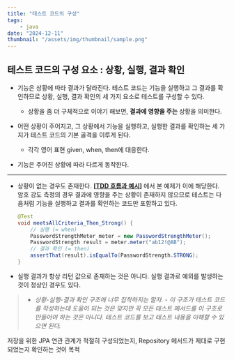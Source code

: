 ```yaml
---
title: "테스트 코드의 구성"
tags:
    - java
date: "2024-12-11"
thumbnail: "/assets/img/thumbnail/sample.png"
---
```



## 테스트 코드의 구성 요소 : 상황, 실행, 결과 확인
- 기능은 상황에 따라 결과가 달라진다. 테스트 코드는 기능을 실행하고 그 결과를 확인하므로 상황, 실행, 결과 확인의 세 가지 요소로 테스트를 구성할 수 있다.
    - 상황을 좀 더 구체적으로 이야기 해보면, **결과에 영향을 주는** 상황을 의미한다.
- 어떤 상황이 주어지고, 그 상황에서 기능을 실행하고, 실행한 결과를 확인하는 세 가지가 테스트 코드의 기본 골격을 이루게 된다.
    - 각각 영어 표현 given, when, then에 대응한다.




- 기능은 주어진 상황에 따라 다르게 동작한다.

---

- 상황이 없는 경우도 존재한다. **[[TDD 흐름과 예시](https://leejae-h.github.io/TDD(Test-Driven%20Development)/TDD%20%ED%9D%90%EB%A6%84%EA%B3%BC%20%EC%98%88%EC%8B%9C.html)]** 에서 본 예제가 이에 해당한다. 암호 강도 측정의 경우 결과에 영향을 주는 상황이 존재하지 않으므로 테스트는 다음처럼 기능을 실행하고 결과를 확인하는 코드만 포함하고 있다.
    ```java
    @Test
    void meetsAllCriteria_Then_Strong() {
        // 실행 (= when)
        PasswordStrengthMeter meter = new PasswordStrengthMeter();
        PasswordStrength result = meter.meter("ab12!@AB");
        // 결과 확인 (= then)
        assertThat(result).isEqualTo(PasswordStrength.STRONG);
    }
    ```

- 실행 결과가 항상 리턴 값으로 존재하는 것은 아니다. 실행 결과로 예외를 발생하는 것이 정상인 경우도 있다.


> - *상황-실행-결과 확인 구조에 너무 집착하지는 말자.* 
    - *이 구조가 테스트 코드를 작성하는데 도움이 되는 것은 맞지만 꼭 모든 테스트 메서드를 이 구조로 만들어야 하는 것은 아니다. 테스트 코드를 보고 테스트 내용을 이해할 수 있으면 된다.*












저장을 위한 JPA 연관 관계가 적절히 구성되었는지, Repository 메서드가 제대로 구현되었는지 확인하는 것이 목적